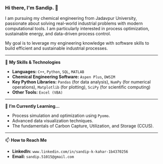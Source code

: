 ### Hi there, I'm Sandip. 👋

I am pursuing my chemical engineering from Jadavpur University, passionate about solving real-world industrial problems with modern computational tools. I am particularly interested in process optimization, sustainable energy, and data-driven process control.

My goal is to leverage my engineering knowledge with software skills to build efficient and sustainable industrial processes.

---

🔧 **My Skills & Technologies**

* **Languages:** `C++`, `Python`, `SQL`, `MATLAB`
* **Chemical Engineering Software:** `Aspen Plus`, `DWSIM`
* **Key Python Libraries:** `Pandas` (for data analysis), `NumPy` (for numerical operations), `Matplotlib` (for plotting), `SciPy` (for scientific computing)
* **Other Tools:** `Excel (VBA)`

---

🌱 **I’m Currently Learning...**

* Process simulation and optimization using `Pyomo`.
* Advanced data visualization techniques.
* The fundamentals of Carbon Capture, Utilization, and Storage (CCUS).

---

📫 **How to Reach Me**

* **LinkedIn:** `www.linkedin.com/in/sandip-k-kahar-1b4370256`
* **Email:** `sandip.51015@gmail.com`
